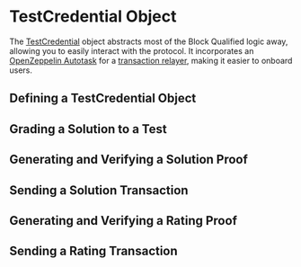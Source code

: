 # TestCredential Object

The [TestCredential](../../packages/lib/src/testCredential.ts) object abstracts most of the Block Qualified logic away, allowing you to easily interact with the protocol. It incorporates an [OpenZeppelin Autotask](https://docs.openzeppelin.com/defender/autotasks) for a [transaction relayer](https://docs.openzeppelin.com/defender/relay), making it easier to onboard users.

## Defining a TestCredential Object

## Grading a Solution to a Test

## Generating and Verifying a Solution Proof

## Sending a Solution Transaction

## Generating and Verifying a Rating Proof

## Sending a Rating Transaction
